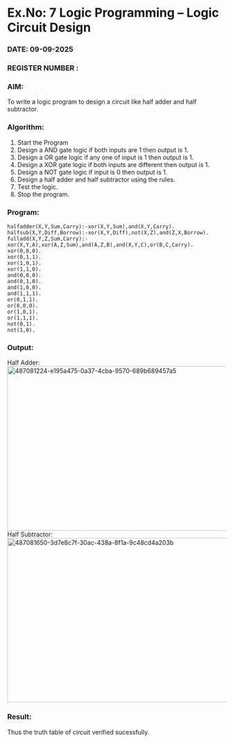 # Ex.No: 7  Logic Programming –  Logic Circuit Design
### DATE: 09-09-2025                                                                           
### REGISTER NUMBER : 
### AIM: 
To write a logic program to design a circuit like half adder and half subtractor.
###  Algorithm:
1. Start the Program
2. Design a AND gate logic if both inputs are 1 then output is 1.
3. Design a OR gate logic if any one of input is 1 then output is 1.
4. Design a XOR gate logic if both inputs are different then output is 1.
5. Design a NOT gate logic if input is 0 then output is 1.
6. Design a half adder and half subtractor using the rules.
7. Test the logic.
8. Stop the program.

### Program:
```
halfadder(X,Y,Sum,Carry):-xor(X,Y,Sum),and(X,Y,Carry).
halfsub(X,Y,Diff,Borrow):-xor(X,Y,Diff),not(X,Z),and(Z,X,Borrow).
fulladd(X,Y,Z,Sum,Carry):-xor(X,Y,A),xor(A,Z,Sum),and(A,Z,B),and(X,Y,C),or(B,C,Carry).
xor(0,0,0).
xor(0,1,1).
xor(1,0,1).
xor(1,1,0).
and(0,0,0).
and(0,1,0).
and(1,0,0).
and(1,1,1).
or(0,1,1).
or(0,0,0).
or(1,0,1).
or(1,1,1).
not(0,1).
not(1,0).
```
### Output:
Half Adder:
<img width="936" height="378" alt="487081224-e195a475-0a37-4cba-9570-689b689457a5" src="https://github.com/user-attachments/assets/04cc75dd-ee7e-4c81-b755-ee407405950b" />
Half Subtractor:
<img width="934" height="378" alt="487081650-3d7e8c7f-30ac-438a-8f1a-9c48cd4a203b" src="https://github.com/user-attachments/assets/bfffabd4-afc9-43e6-96de-2769b6e1f35f" />


### Result:
Thus the truth table of circuit verified sucessfully.
